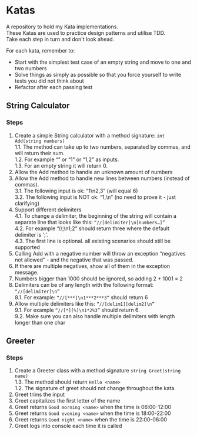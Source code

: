 # Katas
A repository to hold my Kata implementations.  
These Katas are used to practice design patterns and utilise TDD.  
Take each step in turn and don't look ahead.  

For each kata, remember to:  
- Start with the simplest test case of an empty string and move to one and two numbers
- Solve things as simply as possible so that you force yourself to write tests you did not think about
- Refactor after each passing test

## String Calculator
### Steps
1. Create a simple String calculator with a method signature: `int Add(string numbers)`  
  1.1. The method can take up to two numbers, separated by commas, and will return their sum.   
  1.2. For example “” or “1” or “1,2” as inputs.  
  1.3. For an empty string it will return 0.  
2. Allow the Add method to handle an unknown amount of numbers  
3. Allow the Add method to handle new lines between numbers (instead of commas).  
  3.1. The following input is ok: “1\n2,3” (will equal 6)  
  3.2. The following input is NOT ok: “1,\n” (no need to prove it - just clarifying)  
4. Support different delimiters  
  4.1. To change a delimiter, the beginning of the string will contain a separate line that looks like this: `“//[delimiter]\n[numbers…]”`  
  4.2. For example “//;\n1;2” should return three where the default delimiter is ‘;’.  
  4.3. The first line is optional. all existing scenarios should still be supported  
5. Calling Add with a negative number will throw an exception “negatives not allowed” - and the negative that was passed.  
6. If there are multiple negatives, show all of them in the exception message.  
7. Numbers bigger than 1000 should be ignored, so adding 2 + 1001 = 2  
8. Delimiters can be of any length with the following format: `“//[delimiter]\n”`  
  8.1. For example: `“//[***]\n1***2***3”` should return 6  
9. Allow multiple delimiters like this: `“//[delim1][delim2]\n”`  
  9.1. For example `“//[*][%]\n1*2%3”` should return 6.  
  9.2. Make sure you can also handle multiple delimiters with length longer than one char  
  
## Greeter
### Steps
1. Create a Greeter class with a method signature `string Greet(string name)`  
  1.3. The method should return `Hello <name>`  
  1.2. The signature of greet should not change throughout the kata.  
2. Greet trims the input  
3. Greet capitalizes the first letter of the name  
4. Greet returns `Good morning <name>` when the time is 06:00-12:00  
5. Greet returns `Good evening <name>` when the time is 18:00-22:00  
6. Greet returns `Good night <name>` when the time is 22:00-06:00  
7. Greet logs into console each time it is called  
